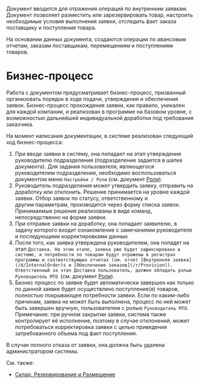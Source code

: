 Документ вводится для отражения операций по внутренним заявкам. Документ позволяет разместить или зарезервировать товар, настроить необходимые условия выполнения заявки, отследить факт заказа поставщику и поступления товара.

На основании данных документа, создаются операции по авансовым отчетам, заказам поставщикам, перемещениям и поступлениям товаров.

# Бизнес-процесс

Работа с документом предусматривает бизнес-процесс, призванный организовать порядок в ходе подачи, утверждения и обеспечения заявок. Бизнес-процесс прохождения заявки, как правило, уникален для каждой компании, и реализован в программе на базовом уровне, с возможностью дальнейшей индивидуальной доработки под требования заказчика.

На момент написания документации, в системе реализован следующий ход бизнес-процесса:

1.  При вводе заявки в систему, она попадает на этап утверждения руководителю подразделения (подразделение задается в шапке документа). Для задания пользователя, являющегося руководителем подразделения, необходимо воспользоваться документом меню `Настройки / Роли` (см. документ [Роли](/d/Roles)).
2.  Руководитель подразделения может утвердить заявку, отправить на доработку или отклонить. Решение принимается на уровне каждой заявки. Отбор заявок по статусу, ответственному и другим параметрам, производится через форму списка заявок. Принимаемые решения реализованы в виде команд, непосредственно на форме заявки.
3.  При отправке заявки на доработку, она попадает заявителю, в задачу которого входит ознакомление с замечаниями руководителя и последующими корректировками данных
4.  После того, как заявка утверждена руководителем, она попадет на этап `Доставка. На этом этапе, заявка уже будет зафиксирована в системе, и потребности по товарам будут отражены в регистрах программы и соответствующих отчетах (см. отчет [Внутренняя заявка](/d/InternalOrder)s и [Обеспечение заказов](/r/Provision)). Ответственный за этап Доставка пользователь, должен обладать ролью Руководитель МТО `(см. документ [Роли](/d/Roles)).
5.  Бизнес процесс по заявке будет автоматически завершен как только по данной заявке будет осуществлено поступление(я) товаров, полностью покрывающее потребности заявки. Если по каким-либо причинам, заявка не может быть выполнена, процесс по ней может быть завершен вручную, пользователем с ролью `Руководитель МТО`. Примечание: при ручном закрытии заявки, система также контролирует её исполнение, поэтому в случае отклонений, может потребоваться корректировка заявки с целью приведения затребованного объема под факт поступления.

В случае полного отказа от заявки, она должна быть удалена администратором системы.

См. также:

*   [Склад. Резервирование и Размещение](/warehousing)
